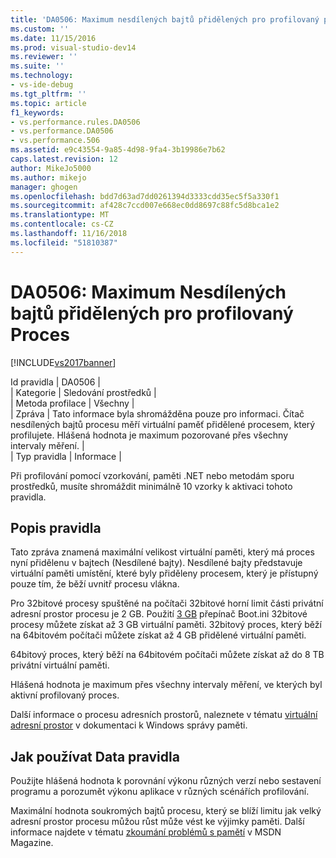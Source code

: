 ```yaml
---
title: 'DA0506: Maximum nesdílených bajtů přidělených pro profilovaný proces | Dokumentace Microsoftu'
ms.custom: ''
ms.date: 11/15/2016
ms.prod: visual-studio-dev14
ms.reviewer: ''
ms.suite: ''
ms.technology:
- vs-ide-debug
ms.tgt_pltfrm: ''
ms.topic: article
f1_keywords:
- vs.performance.rules.DA0506
- vs.performance.DA0506
- vs.performance.506
ms.assetid: e9c43554-9a85-4d98-9fa4-3b19986e7b62
caps.latest.revision: 12
author: MikeJo5000
ms.author: mikejo
manager: ghogen
ms.openlocfilehash: bdd7d63ad7dd0261394d3333cdd35ec5f5a330f1
ms.sourcegitcommit: af428c7ccd007e668ec0dd8697c88fc5d8bca1e2
ms.translationtype: MT
ms.contentlocale: cs-CZ
ms.lasthandoff: 11/16/2018
ms.locfileid: "51810387"
---
```

# <a name="da0506-maximum-private-bytes-allocated-for-the-process-being-profiled"></a>DA0506: Maximum Nesdílených bajtů přidělených pro profilovaný Proces
[!INCLUDE[vs2017banner](../includes/vs2017banner.md)]

Id pravidla | DA0506 |  
| Kategorie | Sledování prostředků |  
| Metoda profilace | Všechny |  
| Zpráva | Tato informace byla shromážděna pouze pro informaci. Čítač nesdílených bajtů procesu měří virtuální paměť přidělené procesem, který profilujete. Hlášená hodnota je maximum pozorované přes všechny intervaly měření. |  
| Typ pravidla | Informace |  
  
 Při profilování pomocí vzorkování, paměti .NET nebo metodám sporu prostředků, musíte shromáždit minimálně 10 vzorky k aktivaci tohoto pravidla.  
  
## <a name="rule-description"></a>Popis pravidla  
 Tato zpráva znamená maximální velikost virtuální paměti, který má proces nyní přidělenu v bajtech (Nesdílené bajty). Nesdílené bajty představuje virtuální paměti umístění, které byly přiděleny procesem, který je přístupný pouze tím, že běží uvnitř procesu vlákna.  
  
 Pro 32bitové procesy spuštěné na počítači 32bitové horní limit části privátní adresní prostor procesu je 2 GB. Použití [3 GB](http://go.microsoft.com/fwlink/?LinkId=177831) přepínač Boot.ini 32bitové procesy můžete získat až 3 GB virtuální paměti. 32bitový proces, který běží na 64bitovém počítači můžete získat až 4 GB přidělené virtuální paměti.  
  
 64bitový proces, který běží na 64bitovém počítači můžete získat až do 8 TB privátní virtuální paměti.  
  
 Hlášená hodnota je maximum přes všechny intervaly měření, ve kterých byl aktivní profilovaný proces.  
  
 Další informace o procesu adresních prostorů, naleznete v tématu [virtuální adresní prostor](http://go.microsoft.com/fwlink/?LinkId=177832) v dokumentaci k Windows správy paměti.  
  
## <a name="how-to-use-rule-data"></a>Jak používat Data pravidla  
 Použijte hlášená hodnota k porovnání výkonu různých verzí nebo sestavení programu a porozumět výkonu aplikace v různých scénářích profilování.  
  
 Maximální hodnota soukromých bajtů procesu, který se blíží limitu jak velký adresní prostor procesu můžou růst může vést ke výjimky paměti. Další informace najdete v tématu [zkoumání problémů s pamětí](http://go.microsoft.com/fwlink/?LinkID=177833) v MSDN Magazine.



